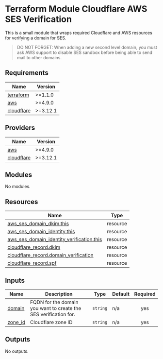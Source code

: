 # Terraform Module Cloudflare AWS SES Verification

This is a small module that wraps required Cloudflare and AWS resources for verifying a domain for SES.

> DO NOT FORGET: When adding a new second level domain, you must ask AWS support to disable SES sandbox before being able to send mail to other domains.
## Requirements

| Name | Version |
|------|---------|
| <a name="requirement_terraform"></a> [terraform](#requirement\_terraform) | >=1.1.0 |
| <a name="requirement_aws"></a> [aws](#requirement\_aws) | >=4.9.0 |
| <a name="requirement_cloudflare"></a> [cloudflare](#requirement\_cloudflare) | >=3.12.1 |

## Providers

| Name | Version |
|------|---------|
| <a name="provider_aws"></a> [aws](#provider\_aws) | >=4.9.0 |
| <a name="provider_cloudflare"></a> [cloudflare](#provider\_cloudflare) | >=3.12.1 |

## Modules

No modules.

## Resources

| Name | Type |
|------|------|
| [aws_ses_domain_dkim.this](https://registry.terraform.io/providers/hashicorp/aws/latest/docs/resources/ses_domain_dkim) | resource |
| [aws_ses_domain_identity.this](https://registry.terraform.io/providers/hashicorp/aws/latest/docs/resources/ses_domain_identity) | resource |
| [aws_ses_domain_identity_verification.this](https://registry.terraform.io/providers/hashicorp/aws/latest/docs/resources/ses_domain_identity_verification) | resource |
| [cloudflare_record.dkim](https://registry.terraform.io/providers/cloudflare/cloudflare/latest/docs/resources/record) | resource |
| [cloudflare_record.domain_verification](https://registry.terraform.io/providers/cloudflare/cloudflare/latest/docs/resources/record) | resource |
| [cloudflare_record.spf](https://registry.terraform.io/providers/cloudflare/cloudflare/latest/docs/resources/record) | resource |

## Inputs

| Name | Description | Type | Default | Required |
|------|-------------|------|---------|:--------:|
| <a name="input_domain"></a> [domain](#input\_domain) | FQDN for the domain you want to create the SES verification for. | `string` | n/a | yes |
| <a name="input_zone_id"></a> [zone\_id](#input\_zone\_id) | Cloudflare zone ID | `string` | n/a | yes |

## Outputs

No outputs.
